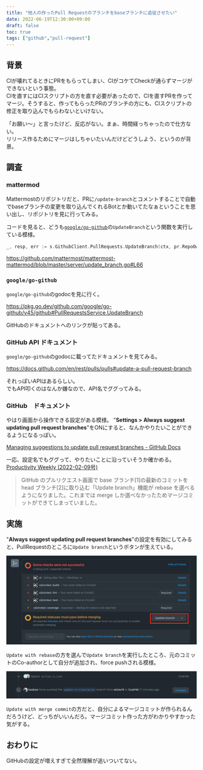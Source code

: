 ```yaml
---
title: "他人の作ったPull Requestのブランチをbaseブランチに追従させたい"
date: 2022-06-19T12:30:00+09:00
draft: false
toc: true
tags: ["github","pull-request"]
---
```


## 背景

CIが壊れてるときにPRをもらってしまい、CIがコケてCheckが通らずマージができないという事態。  
CIを直すにはCIスクリプトの方を直す必要があったので、CIを直すPRを作ってマージ。そうすると、作ってもらったPRのブランチの方にも、CIスクリプトの修正を取り込んでもらわないといけない。

「お願い〜」と言ったけど、反応がない。まぁ、時間経っちゃったので仕方ない。  
リリース作るためにマージはしちゃいたいんだけどどうしよう、というのが背景。

## 調査

### mattermod

Mattermostのリポジトリだと、PRに`/update-branch`とコメントすることで自動でbaseブランチの変更を取り込んでくれるBotとか動いてたなぁということを思い出し、リポジトリを見に行ってみる。

コードを見ると、どうも[`google/go-github`](https://github.com/google/go-github)の`UpdateBranch`という関数を実行している模様。

```go
_, resp, err := s.GithubClient.PullRequests.UpdateBranch(ctx, pr.RepoOwner, pr.RepoName, pr.Number, opt)
```
https://github.com/mattermost/mattermost-mattermod/blob/master/server/update_branch.go#L66

### `google/go-github`

`google/go-github`のgodocを見に行く。

https://pkg.go.dev/github.com/google/go-github/v45/github#PullRequestsService.UpdateBranch

GitHubのドキュメントへのリンクが貼ってある。

### GitHub API ドキュメント

`google/go-github`のgodocに載ってたドキュメントを見てみる。

https://docs.github.com/en/rest/pulls/pulls#update-a-pull-request-branch

それっぽいAPIはあるらしい。  
でもAPI叩くのはなんか嫌なので、API名でググってみる。

### GitHub　ドキュメント

やはり画面から操作できる設定がある模様。
"**Settings > Always suggest updating pull request branches**"をONにすると、なんかやりたいことができるようになるっぽい。

[Managing suggestions to update pull request branches \- GitHub Docs](https://docs.github.com/ja/repositories/configuring-branches-and-merges-in-your-repository/configuring-pull-request-merges/managing-suggestions-to-update-pull-request-branches)

一応、設定名でもググって、やりたいことに沿っていそうか確かめる。  
[Productivity Weekly \(2022\-02\-09号\)](https://zenn.dev/korosuke613/articles/productivity-weekly-20220209)

> GitHub のプルリクエスト画面で base ブランチ[1]の最新のコミットを head ブランチ[2]に取り込む「Update branch」機能が rebase を選べるようになりました。これまでは merge しか選べなかったためマージコミットができてしまっていました。

## 実施

"**Always suggest updating pull request branches**"の設定を有効にしてみると、PullRequestのところに`Update branch`というボタンが生えている。

![gh-pr-update-branch](./gh-pr-update-branch.png)

`Update with rebase`の方を選んで`Update branch`を実行したところ、元のコミットのCo-authorとして自分が追加され、force pushされる模様。

![gh-pr-updated](./gh-pr-updated.png)

`Update with merge commit`の方だと、自分によるマージコミットが作られるんだろうけど、どっちがいいんだろ。マージコミット作った方がわかりやすかった気がする。

## おわりに

GitHubの設定が増えすぎて全然理解が追いついてない。
